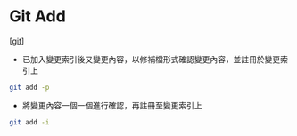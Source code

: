 # Git Add
[[git]]
- 已加入變更索引後又變更內容，以修補檔形式確認變更內容，並註冊於變更索引上
````bash
git add -p
````

- 將變更內容一個一個進行確認，再註冊至變更索引上
````bash
git add -i
````

[//begin]: # "Autogenerated link references for markdown compatibility"
[git]: git.md "Git"
[//end]: # "Autogenerated link references"